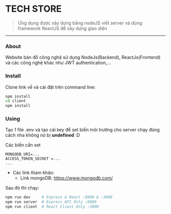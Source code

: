 # TECH STORE

> Ứng dụng được xây dựng bằng nodeJS viết server và dùng framework ReactJS để xây dựng giao diện

---

### About
Website bán đồ công nghệ sử dụng NodeJs(Backend), ReactJs(Frontend) và các công nghệ khác như JWT authentication,...

### Install

Clone link về và cài đặt trên command line:

```bash
npm install
cd client
npm install
```

### Using

Tạo 1 file .env và tạo cái key để set biến môi trường cho server chạy đúng cách nha không nó bị **undefined** :D

Các biến cần set

```env
MONGODB_URI=...
ACCESS_TOKEN_SECRET =...
...
```

- Các link tham khảo:
  - Link mongoDB: https://www.mongodb.com/


Sau đó thì chạy:

```bash
npm run dev     # Express & React :8000 & :3000
npm run server  # Express API Only :8000
npm run client  # React Client Only :3000
```
